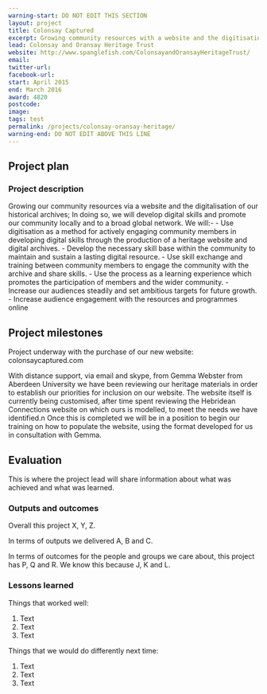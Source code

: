 ```yaml
---
warning-start: DO NOT EDIT THIS SECTION
layout: project
title: Colonsay Captured
excerpt: Growing community resources with a website and the digitisation of historic archives
lead: Colonsay and Oransay Heritage Trust
website: http://www.spanglefish.com/ColonsayandOransayHeritageTrust/
email: 
twitter-url: 
facebook-url: 
start: April 2015
end: March 2016
award: 4820
postcode: 
image:
tags: test
permalink: /projects/colonsay-oransay-heritage/
warning-end: DO NOT EDIT ABOVE THIS LINE
---
```



## Project plan

### Project description

Growing our community resources via a website and the digitalisation of our historical archives; In doing so, we will develop digital skills and promote our community locally and to a broad global network. We will:- - Use digitisation as a method for actively engaging community members in developing digital skills through the production of a heritage website and digital archives. - Develop the necessary skill base within the community to maintain and sustain a lasting digital resource. - Use skill exchange and training between community members to engage the community with the archive and share skills. - Use the process as a learning experience which promotes the participation of members and the wider community. - Increase our audiences steadily and set ambitious targets for future growth. - Increase audience engagement with the resources and programmes online


## Project milestones
Project underway with the purchase of our new website: colonsaycaptured.com

With distance support, via email and skype, from Gemma Webster from Aberdeen University we have been reviewing our heritage materials in order to establish our priorities for inclusion on our website. The website itself is currently being customised, after time spent reviewing the Hebridean Connections website on which ours is modelled, to meet the needs we have identified.n Once this is completed we will be in a position to begin our training on how to populate the website, using the format developed for us in consultation with Gemma.



## Evaluation

This is where the project lead will share information about what was achieved and what was learned.

### Outputs and outcomes

Overall this project X, Y, Z.

In terms of outputs we delivered A, B and C.

In terms of outcomes for the people and groups we care about, this project has P, Q and R. We know this because J, K and L.

### Lessons learned

Things that worked well:

1. Text
2. Text
3. Text

Things that we would do differently next time:

1. Text
2. Text
3. Text
